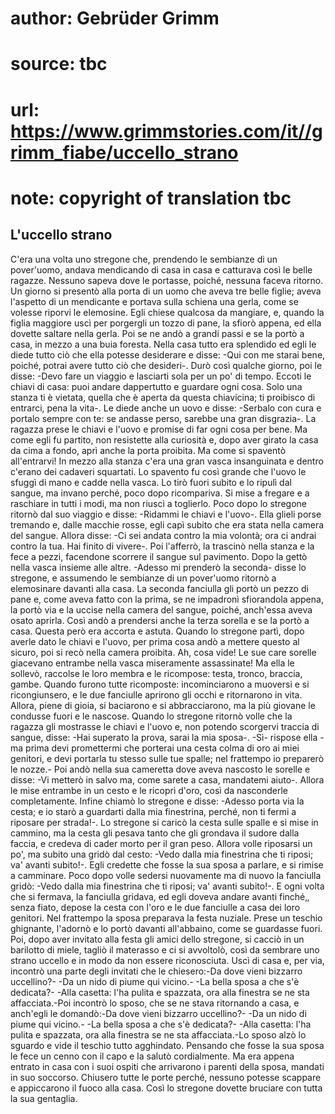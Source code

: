 # author: Gebrüder Grimm
# source: tbc
# url: https://www.grimmstories.com/it//grimm_fiabe/uccello_strano
# note: copyright of translation tbc

## L'uccello strano 

C'era una volta uno stregone che, prendendo le sembianze di un
pover'uomo, andava mendicando di casa in casa e catturava così le belle
ragazze. Nessuno sapeva dove le portasse, poiché‚ nessuna faceva
ritorno. Un giorno si presentò alla porta di un uomo che aveva tre belle
figlie; aveva l'aspetto di un mendicante e portava sulla schiena una
gerla, come se volesse riporvi le elemosine. Egli chiese qualcosa da
mangiare, e, quando la figlia maggiore uscì per porgergli un tozzo di
pane, la sfiorò appena, ed ella dovette saltare nella gerla. Poi se ne
andò a grandi passi e se la portò a casa, in mezzo a una buia foresta.
Nella casa tutto era splendido ed egli le diede tutto ciò che ella
potesse desiderare e disse: -Qui con me starai bene, poiché‚ potrai
avere tutto ciò che desideri-. Durò così qualche giorno, poi le disse:
-Devo fare un viaggio e lasciarti sola per un po' di tempo. Eccoti le
chiavi di casa: puoi andare dappertutto e guardare ogni cosa. Solo una
stanza ti è vietata, quella che è aperta da questa chiavicina; ti
proibisco di entrarci, pena la vita-. Le diede anche un uovo e disse:
-Serbalo con cura e portalo sempre con te: se andasse perso, sarebbe una
gran disgrazia-. La ragazza prese le chiavi e l'uovo e promise di far
ogni cosa per bene. Ma come egli fu partito, non resistette alla
curiosità e, dopo aver girato la casa da cima a fondo, aprì anche la
porta proibita. Ma come si spaventò all'entrarvi! In mezzo alla stanza
c'era una gran vasca insanguinata e dentro c'erano dei cadaveri
squartati. Lo spavento fu così grande che l'uovo le sfuggì di mano e
cadde nella vasca. Lo tirò fuori subito e lo ripulì dal sangue, ma
invano perché‚ poco dopo ricompariva. Si mise a fregare e a raschiare in
tutti i modi, ma non riuscì a toglierlo. Poco dopo lo stregone ritornò
dal suo viaggio e disse: -Ridammi le chiavi e l'uovo-. Ella glieli
porse tremando e, dalle macchie rosse, egli capì subito che era stata
nella camera del sangue. Allora disse: -Ci sei andata contro la mia
volontà; ora ci andrai contro la tua. Hai finito di vivere-. Poi
l'afferrò, la trascinò nella stanza e la fece a pezzi, facendone
scorrere il sangue sul pavimento. Dopo la gettò nella vasca insieme alle
altre. -Adesso mi prenderò la seconda- disse lo stregone, e assumendo le
sembianze di un pover'uomo ritornò a elemosinare davanti alla casa. La
seconda fanciulla gli portò un pezzo di pane e, come aveva fatto con la
prima, se ne impadronì sfiorandola appena, la portò via e la uccise
nella camera del sangue, poiché‚ anch'essa aveva osato aprirla. Così
andò a prendersi anche la terza sorella e se la portò a casa.
Questa però era accorta e astuta. Quando lo stregone partì, dopo averle
dato le chiavi e l'uovo, per prima cosa andò a mettere questo al
sicuro, poi si recò nella camera proibita. Ah, cosa vide! Le sue care
sorelle giacevano entrambe nella vasca miseramente assassinate! Ma ella
le sollevò, raccolse le loro membra e le ricompose: testa, tronco,
braccia, gambe. Quando furono tutte ricomposte: incominciarono a
muoversi e si ricongiunsero, e le due fanciulle aprirono gli occhi e
ritornarono in vita. Allora, piene di gioia, si baciarono e si
abbracciarono, ma la più giovane le condusse fuori e le nascose. Quando
lo stregone ritornò volle che la ragazza gli mostrasse le chiavi e
l'uovo e, non potendo scorgervi traccia di sangue, disse: -Hai superato
la prova, sarai la mia sposa-. -Sì- rispose ella -ma prima devi
promettermi che porterai una cesta colma di oro ai miei genitori, e devi
portarla tu stesso sulle tue spalle; nel frattempo io preparerò le
nozze.- Poi andò nella sua cameretta dove aveva nascosto le sorelle e
disse: -Vi metterò in salvo ma, come sarete a casa, mandatemi aiuto-.
Allora le mise entrambe in un cesto e le ricoprì d'oro, così da
nasconderle completamente. Infine chiamò lo stregone e disse: -Adesso
porta via la cesta; e io starò a guardarti dalla mia finestrina, perché‚
non ti fermi a riposare per strada!-. Lo stregone si caricò la cesta
sulle spalle e si mise in cammino, ma la cesta gli pesava tanto che gli
grondava il sudore dalla faccia, e credeva di cader morto per il gran
peso. Allora volle riposarsi un po', ma subito una gridò dal cesto:
-Vedo dalla mia finestrina che ti riposi; va' avanti subito!-. Egli
credette che fosse la sua sposa a parlare, e si rimise a camminare. Poco
dopo volle sedersi nuovamente ma di nuovo la fanciulla gridò: -Vedo
dalla mia finestrina che ti riposi; va' avanti subito!-. E ogni volta
che si fermava, la fanciulla gridava, ed egli doveva andare avanti
finché‚, senza fiato, depose la cesta con l'oro e le due fanciulle a
casa dei loro genitori. Nel frattempo la sposa preparava la festa
nuziale. Prese un teschio ghignante, l'adornò e lo portò davanti
all'abbaino, come se guardasse fuori. Poi, dopo aver invitato alla
festa gli amici dello stregone, si cacciò in un barilotto di miele,
tagliò il materasso e ci si avvoltolò, così da sembrare uno strano
uccello e in modo da non essere riconosciuta. Uscì di casa e, per via,
incontrò una parte degli invitati che le chiesero:-Da dove vieni
bizzarro uccellino?- -Da un nido di piume qui vicino.- -La bella sposa a
che s'è dedicata?- -Alla casetta: l'ha pulita e spazzata, ora alla
finestra se ne sta affacciata.-Poi incontrò lo sposo, che se ne stava
ritornando a casa, e anch'egli le domandò:-Da dove vieni bizzarro
uccellino?- -Da un nido di piume qui vicino.- -La bella sposa a che s'è
dedicata?- -Alla casetta: l'ha pulita e spazzata, ora alla finestra se
ne sta affacciata.-Lo sposo alzò lo sguardo e vide il teschio tutto
agghindato. Pensando che fosse la sua sposa le fece un cenno con il capo
e la salutò cordialmente. Ma era appena entrato in casa con i suoi
ospiti che arrivarono i parenti della sposa, mandati in suo soccorso.
Chiusero tutte le porte perché‚ nessuno potesse scappare e appiccarono
il fuoco alla casa. Così lo stregone dovette bruciare con tutta la sua
gentaglia.
